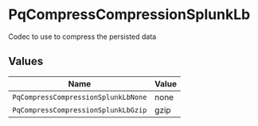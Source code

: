 # PqCompressCompressionSplunkLb

Codec to use to compress the persisted data


## Values

| Name                                | Value                               |
| ----------------------------------- | ----------------------------------- |
| `PqCompressCompressionSplunkLbNone` | none                                |
| `PqCompressCompressionSplunkLbGzip` | gzip                                |